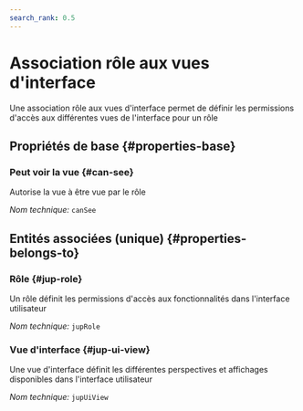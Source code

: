 ```yaml
---
search_rank: 0.5
---    
```

# Association rôle aux vues d'interface
<!--- THIS FILE IS GENERATED PLEASE DO NOT EDIT IT DIRECTLY --->

Une association rôle aux vues d'interface permet de définir les permissions d'accès aux différentes vues de l'interface pour un rôle

<OH code="jupRoleToJupUiView"/>






## Propriétés de base {#properties-base}
    
### Peut voir la vue {#can-see}

Autorise la vue à être vue par le rôle

*Nom technique:* ```canSee```
<PH code="jupRoleToJupUiView:canSee"/>

    

## Entités associées (unique) {#properties-belongs-to}

### Rôle {#jup-role}

Un rôle définit les permissions d'accès aux fonctionnalités dans l'interface utilisateur

*Nom technique:* ```jupRole```
<PH code="jupRoleToJupUiView:jupRole"/>

### Vue d'interface {#jup-ui-view}

Une vue d'interface définit les différentes perspectives et affichages disponibles dans l'interface utilisateur 

*Nom technique:* ```jupUiView```
<PH code="jupRoleToJupUiView:jupUiView"/>





